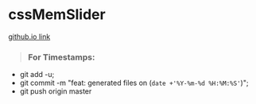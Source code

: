 # cssMemSlider
[github.io link](https://mrdoker1.github.io/cssMemSlider/cssMemSlider)

> ### For Timestamps:
- git add -u;
- git commit -m "feat: generated files on (`date +'%Y-%m-%d %H:%M:%S'`)";
- git push origin master
